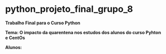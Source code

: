 # python_projeto_final_grupo_8

**Trabalho Final para o Curso Python**

**Tema: O impacto da quarentena nos estudos dos alunos do curso Pyhton e CentOs**

**Alunos:**
